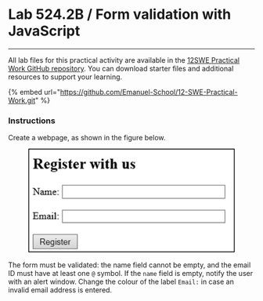 # Lab 524.2B / Form validation with JavaScript

***

All lab files for this practical activity are available in the [12SWE Practical Work GitHub repository](https://github.com/Emanuel-School/12-SWE-Practical-Work.git). You can download starter files and additional resources to support your learning.

{% embed url="https://github.com/Emanuel-School/12-SWE-Practical-Work.git" %}

### Instructions



Create a webpage, as shown in the figure below.&#x20;

<figure><img src="../../../../.gitbook/assets/image (4).png" alt=""><figcaption></figcaption></figure>

The form must be validated: the name field cannot be empty, and the email ID must have at least one `@` symbol. If the `name` field is empty, notify the user with an alert window. Change the colour of the label `Email:` in case an invalid email address is entered.
